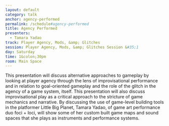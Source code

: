 ```yaml
---
layout: default
category: talk
anchor: agency-performed
permalink: /schedule#agency-performed
title: Agency Performed
presenters:
  - Tamara Yadao
track: Player Agency, Mods, &amp; Glitches
session: Player Agency, Mods, &amp; Glitches Session &#35;1
day: Saturday
time: 1&colon;30pm
room: Main Space
---
```

This presentation will discuss alternative approaches to gameplay by looking at player agency through the lens of improvisational performance and in relation to goal-oriented gameplay and the role of the glitch in the agency of a game system, itself.  This presentation will also discuss improvisational play as a critical approach to the stricture of game mechanics and narrative.  By discussing the use of game-level building tools in the platformer Little Big Planet, Tamara Yadao, of game art performance duo foci + loci, will show some of her custom built game maps and sound spaces that she plays as instruments and performance systems.